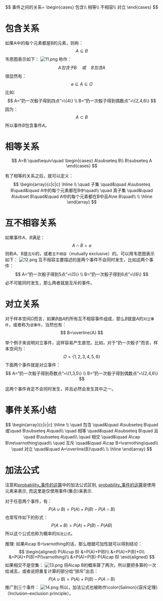 $$
事件之间的关系=
\begin{cases}
    包含\\
    相等\\
    不相容\\
    对立
\end{cases}
$$

# 包含关系
如果A中的每个元素都是B的元素，则称：
$$
A\subseteq B
$$
韦恩图表示如下：
![11.png](11.png)
称作：
$$
A 包含于 B\quad 或\quad B 包含 A
$$
很显然有：
$$
\varnothing\subseteq A\subseteq\Omega
$$
比如:
$$
A=“扔一次骰子得到四点”=\{4\}  \\
B=“扔一次骰子得到偶数点”=\{2,4,6\}
$$
因为：
$$
A\subset B
$$
所以事件$B$包含事件$A$。

# 相等关系
$$
A=B
\quad\equiv\quad
\begin{cases}
    A\subseteq B\\
    B\subseteq A
\end{cases}
$$

有了相等的关系之后，就可以定义：
$$
\begin{array}{c|c|c}
    \hline
    \\
    \quad  子集 \quad&\quad A\subseteq B\quad&\quad A中的每个元素都在B中\quad\\ 
    \quad 真子集 \quad&\quad  A\subset B\quad&\quad A中的每个元素都在B中且A\ne B\quad\\
    \\
    \hline
\end{array}
$$

# 互不相容关系
如果事件$A$、$B$满足：
$$
A\cap B=\varnothing
$$
则称A、B是`互斥`的，或者`互不相容`（mutually exclusive）的。可以用韦恩图表示如下：
![12.png](12.png)
互不相容主要描述的是两个事件不会同时发生，比如这两个事件：
$$
A=“扔一次骰子得到5点”=\{5\} \\
B=“扔一次骰子得到6点”=\{6\}
$$
必不可能同时发生，那么两者就是互斥的事件。


# 对立关系
对于样本空间$\Omega$而言，如果$B$由$A$的所有互不相容事件组成，那么$B$就是$A$的`对立事件`，或者称为`逆事件`，当然也有：
$$
B=\overline{A}
$$

举个例子来说明对立事件，这样容易产生直觉。比如，对于“扔一次骰子”而言，样本空间为：
$$
\Omega=\{1,2,3,4,5,6\}
$$
下面两个事件就是对立事件：
$$
A=“扔一次骰子得到奇数点”=\{1,3,5\}  \\
B=“扔一次骰子得到偶数点”=\{2,4,6\}
$$

这两个事件肯定不会同时发生，并且必然会发生其中之一。


# 事件关系小结
$$
\begin{array}{c|c|c}
    \hline
    \\
    \quad  包含 \quad&\quad A\subseteq B\quad 或\quad B\subseteq A\quad\\ 
    \quad 相等 \quad&\quad A\subseteq B\quad 且\quad B\subseteq A\quad\\
    \quad 相交 \quad&\quad A\cap B\ne\varnothing\quad\\
    \quad 互斥 \quad&\quad A\cap B=\varnothing\quad\\
    \quad 对立 \quad&\quad A=\overline{B}\quad\\
    \\
    \hline
\end{array}
$$


# 加法公式
注意和[probability_事件的运算](probability_事件的运算)中的加法公式区别, [probability_事件的运算](probability_事件的运算)是使用元素来表示, 而这里是仅使用事件(集合)来表示.


对于任意两个事件，有：
$$
P(A\cup B)=P(A)+P(B)-P(A\cap B)
$$
也常写作如下的形式：
$$
P(A+B)=P(A)+P(B)-P(AB)
$$
所以这个公式也称为概率的`加法公式`。

推理:
如果A\cap B=\varnothing的话，那么根据可加性就可以得到结论：
$$
\begin{aligned}
    P(A\cup B)
        &=P(A)+P(B)\\
        &=P(A)+P(B)+0\\
        &=P(A)+P(B)+P(\varnothing)\\
        &=P(A)+P(B)-P(A\cap B)
\end{aligned}
$$
如果相交不是空集：
![13.png](13.png)
将A\cap B的概率算了两次，所以要把多算的一次给减去，或者说把重复计算的部分给“排斥”出去：
$$
P(A\cup B)=P(A)+P(B)-P(A\cap B)
$$
推广到三个事件：
![14.png](14.png)
所以，加法公式也被称作\color{Salmon}{容斥定理}（Inclusion–exclusion principle）。